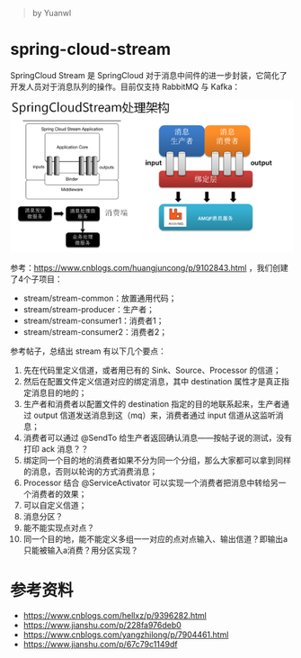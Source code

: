 > by Yuanwl

# spring-cloud-stream

SpringCloud Stream 是 SpringCloud 对于消息中间件的进一步封装，它简化了开发人员对于消息队列的操作。目前仅支持 RabbitMQ 与 Kafka：

![7-4-spring-cloud-stream](attachments/7-4-spring-cloud-stream.png)

参考：https://www.cnblogs.com/huangjuncong/p/9102843.html ，我们创建了4个子项目：

- stream/stream-common：放置通用代码；
- stream/stream-producer：生产者；
- stream/stream-consumer1：消费者1；
- stream/stream-consumer2：消费者2；

参考帖子，总结出 stream 有以下几个要点：

1. 先在代码里定义信道，或者用已有的 Sink、Source、Processor 的信道；
2. 然后在配置文件定义信道对应的绑定消息，其中 destination 属性才是真正指定消息目的地的；
3. 生产者和消费者以配置文件的 destination 指定的目的地联系起来，生产者通过 output 信道发送消息到这（mq）来，消费者通过 input 信道从这监听消息；
4. 消费者可以通过 @SendTo 给生产者返回确认消息——按帖子说的测试，没有打印 ack 消息？？
5. 绑定同一个目的地的消费者如果不分为同一个分组，那么大家都可以拿到同样的消息，否则以轮询的方式消费消息；
6. Processor 结合 @ServiceActivator 可以实现一个消费者把消息中转给另一个消费者的效果；
7. 可以自定义信道；
8. 消息分区？
9. 能不能实现点对点？
10. 同一个目的地，能不能定义多组一一对应的点对点输入、输出信道？即输出a只能被输入a消费？用分区实现？


# 参考资料

- https://www.cnblogs.com/hellxz/p/9396282.html
- https://www.jianshu.com/p/228fa976deb0
- https://www.cnblogs.com/yangzhilong/p/7904461.html
- https://www.jianshu.com/p/67c79c1149df
